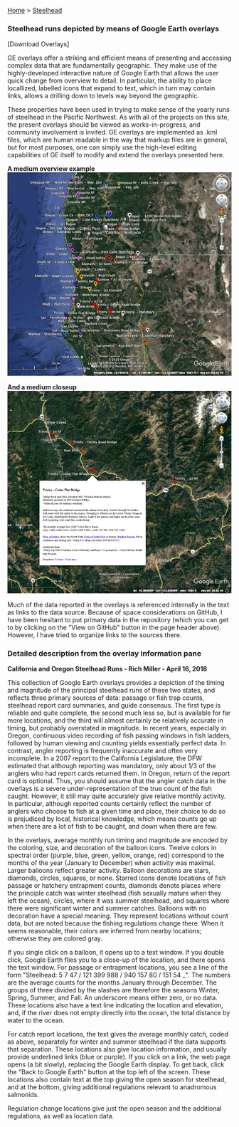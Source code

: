 [Home](https://rhexman.github.io) > [Steelhead](https://rhexman.github.io/Steelhead/)

### Steelhead runs depicted by means of Google Earth overlays

[Download Overlays]

GE overlays offer a striking and efficient means of presenting and accessing complex data that are fundamentally geographic. They make use of the highly-developed interactive nature of Google Earth that allows the user quick change from overview to detail.  In particular, the ability to place locallized, labelled icons that expand to text, which in turn may contain links, allows a drilling down to levels way beyond the geographic.

These properties have been used in trying to make sense of the yearly runs of steelhead in the Pacific Northwest. As with all of the projects on this site, the present overlays should be viewed as works-in-progress, and community involvement is invited.  GE overlays are implemented as .kml files, which are human readable in the way that markup files are in general, but for most purposes, one can simply use the high-level editing capabilities of GE itself to modify and extend the overlays presented here.

__A medium overview example__
![Medium overview example](SteelheadRuns_NE_CA_SE_OR.jpg)

__And a medium closeup__
![Medium closeup example](SteelheadRuns_UpperTrinity.png)


Much of the data reported in the overlays is referenced internally in the text as links to the data source.  Because of space considerations on GitHub, I have been hesitant to put primary data in the repository (which you can get to by clicking on the "View on GitHub" button in the page header above).  However, I have tried to organize links to the sources there.

### Detailed description from the overlay information pane

__California and Oregon Steelhead Runs - Rich Miller - April 16, 2018__

This collection of Google Earth overlays provides a depiction of the timing and magnitude of the principal steelhead runs of these two states, and reflects three primary sources of data: passage or fish trap counts, steelhead report card summaries, and guide consensus. The first type is reliable and quite complete, the second much less so, but is available for far more locations, and the third will almost certainly be relatively accurate in timing, but probably overstated in magnitude. In recent years, especially in Oregon, continuous video recording of fish passing windows in fish ladders, followed by human viewing and counting yields essentially perfect data. In contrast, angler reporting is frequently inaccurate and often very incomplete. In a 2007 report to the California Legislature, the DFW estimated that although reporting was mandatory, only about 1/3 of the anglers who had report cards returned them. In Oregon, return of the report card is optional. Thus, you should assume that the angler catch data in the overlays is a severe under-representation of the true count of the fish caught. However, it still may quite accurately give relative monthly activity. In particular, although reported counts certainly reflect the number of anglers who choose to fish at a given time and place, their choice to do so is prejudiced by local, historical knowledge, which means counts go up when there are a lot of fish to be caught, and down when there are few.

In the overlays, average monthly run timing and magnitude are encoded by the coloring, size, and decoration of the balloon icons. Twelve colors in spectral order (purple, blue, green, yellow, orange, red) correspond to the months of the year (January to December) when activity was maximal. Larger balloons reflect greater activity. Balloon decorations are stars, diamonds, circles, squares, or none. Starred icons denote locations of fish passage or hatchery entrapment counts, diamonds denote places where the principle catch was winter steelhead (fish sexually mature when they left the ocean), circles, where it was summer steelhead, and squares where there were significant winter and summer catches. Balloons with no decoration have a special meaning. They represent locations without count data, but are noted because the fishing regulations change there. When it seems reasonable, their colors are inferred from nearby locations; otherwise they are colored gray.

If you single click on a balloon, it opens up to a text window. If you double click, Google Earth flies you to a close-up of the location, and there opens the text window. For passage or entrapment locations, you see a line of the form "Steelhead: 5 7 47 / 121 399 988 / 940 157 80 / 151 54 \_". The numbers are the average counts for the months January through December. The groups of three divided by the slashes are therefore the seasons Winter, Spring, Summer, and Fall. An underscore means either zero, or no data. These locations also have a text line indicating the location and elevation, and, if the river does not empty directly into the ocean, the total distance by water to the ocean.

For catch report locations, the text gives the average monthly catch, coded as above, separately for winter and summer steelhead if the data supports that separation. These locations also give location information, and usually provide underlined links (blue or purple). If you click on a link, the web page opens (a bit slowly), replacing the Google Earth display. To get back, click the "Back to Google Earth" button at the top left of the screen. These locations also contain text at the top giving the open season for steelhead, and at the bottom, giving additional regulations relevant to anadromous salmonids.

Regulation change locations give just the open season and the additional regulations, as well as location data.
